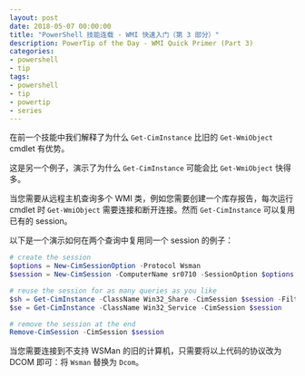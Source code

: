 ```yaml
---
layout: post
date: 2018-05-07 00:00:00
title: "PowerShell 技能连载 - WMI 快速入门（第 3 部分）"
description: PowerTip of the Day - WMI Quick Primer (Part 3)
categories:
- powershell
- tip
tags:
- powershell
- tip
- powertip
- series
---
```

在前一个技能中我们解释了为什么 `Get-CimInstance` 比旧的 `Get-WmiObject` cmdlet 有优势。

这是另一个例子，演示了为什么 `Get-CimInstance` 可能会比 `Get-WmiObject` 快得多。

当您需要从远程主机查询多个 WMI 类，例如您需要创建一个库存报告，每次运行 cmdlet 时 `Get-WmiObject` 需要连接和断开连接。然而 `Get-CimInstance` 可以复用已有的 session。

以下是一个演示如何在两个查询中复用同一个 session 的例子：

```powershell
# create the session
$options = New-CimSessionOption -Protocol Wsman
$session = New-CimSession -ComputerName sr0710 -SessionOption $options

# reuse the session for as many queries as you like
$sh = Get-CimInstance -ClassName Win32_Share -CimSession $session -Filter 'Name="Admin$"'
$se = Get-CimInstance -ClassName Win32_Service -CimSession $session

# remove the session at the end
Remove-CimSession -CimSession $session
```

当您需要连接到不支持 WSMan 的旧的计算机，只需要将以上代码的协议改为 DCOM 即可：将 `Wsman` 替换为 `Dcom`。

<!--本文国际来源：[WMI Quick Primer (Part 3)](http://community.idera.com/powershell/powertips/b/tips/posts/wmi-quick-primer-part-3)-->
